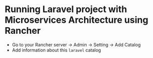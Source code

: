 # Running Laravel project with Microservices Architecture using Rancher

- Go to your Rancher server -> Admin -> Setting -> Add Catalog
- Add information about this `laravel` catalog
